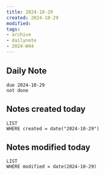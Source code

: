 ```yaml
---
title: 2024-10-29
created: 2024-10-29
modified: 
tags: 
- archive
- dailynote
- 2024-W44
---
```

## Daily Note
```tasks
due 2024-10-29
not done
```
## Notes created today
```dataview
LIST
WHERE created = date("2024-10-29")
```
## Notes modified today
```dataview
LIST
WHERE modified = date(2024-10-29)
```
